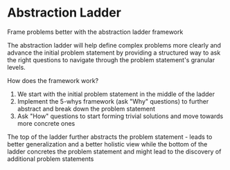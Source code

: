 # Abstraction Ladder 

Frame problems better with the abstraction ladder framework

The abstraction ladder will help define complex problems more clearly and advance the initial problem statement by providing a structured way to ask the right questions to navigate through the problem statement's granular levels.

How does the framework work? 

1. We start with the initial problem statement in the middle of the ladder 
2. Implement the 5-whys framework (ask "Why" questions) to further abstract and break down the problem statement
3. Ask "How" questions to start forming trivial solutions and move towards more concrete ones 

The top of the ladder further abstracts the problem statement - leads to better generalization and a better holistic view while the bottom of the ladder concretes the problem statement and might lead to the discovery of additional problem statements 